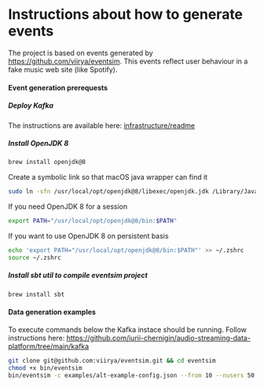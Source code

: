# Instructions about how to generate events 

The project is based on events generated by https://github.com/viirya/eventsim. This events reflect user behaviour in a fake music web site (like Spotify).

#### Event generation prerequests

##### Deploy Kafka

The instructions are available here: [infrastructure/readme](https://github.com/iurii-chernigin/audio-streaming-data-platform/tree/main/infrastructure#readme)

##### Install OpenJDK 8

```bash
brew install openjdk@8
```
Create a symbolic link so that macOS  java wrapper can find it
```bash
sudo ln -sfn /usr/local/opt/openjdk@8/libexec/openjdk.jdk /Library/Java/JavaVirtualMachines/openjdk-8.jdk 
```
 If you need OpenJDK 8 for a session
```bash
export PATH="/usr/local/opt/openjdk@8/bin:$PATH"
```
If you want to use OpenJDK 8 on persistent basis
```bash
echo 'export PATH="/usr/local/opt/openjdk@8/bin:$PATH"' >> ~/.zshrc
source ~/.zshrc
```

##### Install sbt util to compile eventsim project

```bash
brew install sbt
```

#### Data generation examples

To execute commands below the Kafka instace should be running. Follow instructions here: https://github.com/iurii-chernigin/audio-streaming-data-platform/tree/main/kafka

```bash
git clone git@github.com:viirya/eventsim.git && cd eventsim
chmod +x bin/eventsim
bin/eventsim -c examples/alt-example-config.json --from 10 --nusers 50 --growth-rate 0.30 -k localhost:9092 --continuous
```

